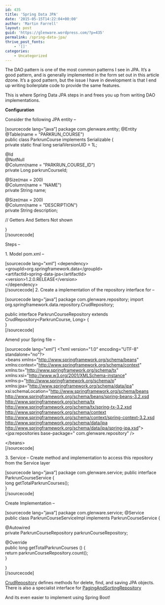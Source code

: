 ```yaml
---
id: 435
title: 'Spring Data JPA'
date: '2015-05-15T14:22:04+00:00'
author: 'Martin Farrell'
layout: post
guid: 'https://glenware.wordpress.com/?p=435'
permalink: /spring-data-jpa/
thrive_post_fonts:
    - '[]'
categories:
    - Uncategorized
---
```


The DAO pattern is one of the most common patterns I see in JPA. It’s a good pattern, and is generally implemented in the form set out in this article dzone. It’s a good pattern, but the issue I have in development is that I end up writing boilerplate code to provide the same features.

This is where Spring Data JPA steps in and frees you up from writing DAO implementations.

**Configuration**

Consider the following JPA entity –

\[sourcecode lang=”java”\] package com.glenware.entity; @Entity  
@Table(name = "PARKRUN\_COURSE")  
public class ParkrunCourse implements Serializable {  
 private static final long serialVersionUID = 1L;

 @Id  
 @NotNull  
 @Column(name = "PARKRUN\_COURSE\_ID")  
 private Long parkrunCourseId;

 @Size(max = 200)  
 @Column(name = "NAME")  
 private String name;

 @Size(max = 200)  
 @Column(name = "DESCRIPTION")  
 private String description;

 // Getters And Setters Not shown

}  
\[/sourcecode\]

Steps –

1\. Model pom.xml –

\[sourcecode lang=”xml”\] &lt;dependency&gt;  
 &lt;groupId&gt;org.springframework.data&lt;/groupId&gt;  
 &lt;artifactId&gt;spring-data-jpa&lt;/artifactId&gt;  
 &lt;version&gt;1.2.0.RELEASE&lt;/version&gt;  
 &lt;/dependency&gt;  
\[/sourcecode\] 2\. Create a implementation of the repository interface for –

\[sourcecode lang=”java”\] package com.glenware.repository; import org.springframework.data.repository.CrudRepository;

public interface ParkrunCourseRepository extends CrudRepository&lt;ParkrunCourse, Long&gt; {  
}  
\[/sourcecode\]

Amend your Spring file –

\[sourcecode lang=”xml”\] &lt;?xml version="1.0" encoding="UTF-8" standalone="no"?&gt;  
&lt;beans xmlns="http://www.springframework.org/schema/beans"  
 xmlns:context="http://www.springframework.org/schema/context"  
 xmlns:tx="http://www.springframework.org/schema/tx"  
 xmlns:xsi="http://www.w3.org/2001/XMLSchema-instance"  
 xmlns:p="http://www.springframework.org/schema/p"  
 xmlns:jpa="http://www.springframework.org/schema/data/jpa"  
 xsi:schemaLocation="http://www.springframework.org/schema/beans http://www.springframework.org/schema/beans/spring-beans-3.2.xsd  
 http://www.springframework.org/schema/tx http://www.springframework.org/schema/tx/spring-tx-3.2.xsd  
 http://www.springframework.org/schema/context http://www.springframework.org/schema/context/spring-context-3.2.xsd  
 http://www.springframework.org/schema/data/jpa  
 http://www.springframework.org/schema/data/jpa/spring-jpa.xsd"&gt; &lt;jpa:repositories base-package=" com.glenware.repository" /&gt;

&lt;/beans&gt;  
\[/sourcecode\]

3\. Service – Create method and implementation to access this repository from the Service layer

\[sourcecode lang=”java”\] package com.glenware.service; public interface ParkrunCourseService {  
 long getTotalParkrunCourses();  
}  
\[/sourcecode\]

Create Implementation –

\[sourcecode lang=”java”\] package com.glenware.service; @Service  
public class ParkrunCourseServiceImpl implements ParkrunCourseService {

 @Autowired  
 private ParkrunCourseRepository parkrunCourseRepository;

 @Override  
 public long getTotalParkrunCourses () {  
 return parkrunCourseRepository.count();  
 }

}  
\[/sourcecode\]

[CrudRepository](http://docs.spring.io/spring-data/commons/docs/current/api/org/springframework/data/repository/CrudRepository.html "CrudRepository") defines methods for delete, find, and saving JPA objects. There is also a specialist interface for [PagingAndSortingRepository](http://docs.spring.io/spring-data/commons/docs/current/api/org/springframework/data/repository/PagingAndSortingRepository.html)

And its even easier to implement using Spring Boot!
